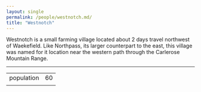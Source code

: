 ```yaml
---
layout: single
permalink: /people/westnotch.md/
title: "Westnotch"
---
```


Westnotch is a small farming village located about 2 days travel northwest of Waekefield. Like Northpass, its larger counterpart to the east, this village was named for it location near the western path through the Carlerose Mountain Range. 

--------

|   |  |
| :---: | ---: |
| population | 60 |
|  |  |

